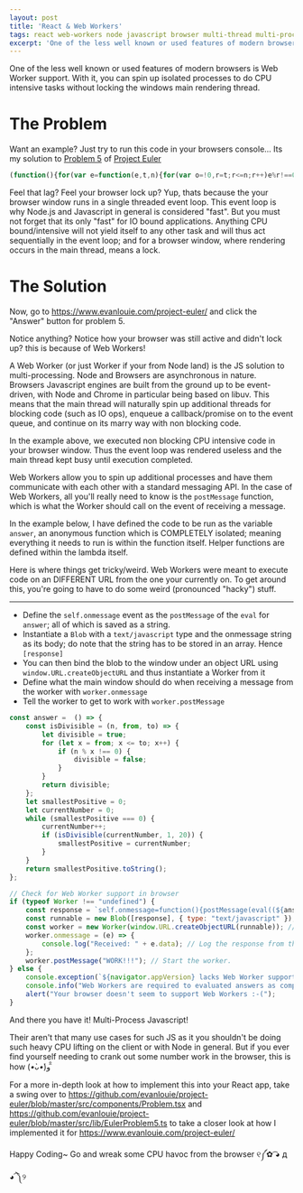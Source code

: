 ```yaml
---
layout: post
title: 'React & Web Workers'
tags: react web-workers node javascript browser multi-thread multi-process
excerpt: 'One of the less well known or used features of modern browsers is Web Worker support. With it, you can use spin up isolated processes to do CPU intensive tasks without locking the windows main rendering thread.'
---
```


One of the less well known or used features of modern browsers is Web Worker support. With it, you can spin up isolated processes to do CPU intensive tasks without locking the windows main rendering thread.

# The Problem

Want an example? Just try to run this code in your browsers console... Its my solution to [Problem 5](https://github.com/evanlouie/project-euler/blob/master/src/lib/EulerProblem5.ts) of [Project Euler](https://projecteuler.net/problem=5)

```javascript
(function(){for(var e=function(e,t,n){for(var o=!0,r=t;r<=n;r++)e%r!==0&&(o=!1);return o},t=0,n=0;0===t;)n++,e(n,1,20)&&(t=n);return t.toString()})()
```

Feel that lag? Feel your browser lock up? Yup, thats because the your browser window runs in a single threaded event loop. This event loop is why Node.js and Javascript in general is considered "fast". But you must not forget that its only "fast" for IO bound applications. Anything CPU bound/intensive will not yield itself to any other task and will thus act sequentially in the event loop; and for a browser window, where rendering occurs in the main thread, means a lock.

# The Solution

Now, go to <https://www.evanlouie.com/project-euler/> and click the "Answer" button for problem 5.

Notice anything? Notice how your browser was still active and didn't lock up? this is because of Web Workers!

A Web Worker (or just Worker if your from Node land) is the JS solution to multi-processing. Node and Browsers are asynchronous in nature. Browsers Javascript engines are built from the ground up to be event-driven, with Node and Chrome in particular being based on libuv. This means that the main thread will naturally spin up additional threads for blocking code (such as IO ops), enqueue a callback/promise on to the event queue, and continue on its marry way with non blocking code.

In the example above, we executed non blocking CPU intensive code in your browser window. Thus the event loop was rendered useless and the main thread kept busy until execution completed.

Web Workers allow you to spin up additional processes and have them communicate with each other with a standard messaging API. In the case of Web Workers, all you'll really need to know is the `postMessage` function, which is what the Worker should call on the event of receiving a message.

In the example below, I have defined the code to be run as the variable `answer`, an anonymous function which is COMPLETELY isolated; meaning everything it needs to run is within the function itself. Helper functions are defined within the lambda itself.

Here is where things get tricky/weird. Web Workers were meant to execute code on an DIFFERENT URL from the one your currently on. To get around this, you're going to have to do some weird (pronounced "hacky") stuff.

---

- Define the `self.onmessage` event as the `postMessage` of the `eval` for `answer`; all of which is saved as a string.
- Instantiate a `Blob` with a `text/javascript` type and the onmessage string as its body; do note that the string has to be stored in an array. Hence `[response]`
- You can then bind the blob to the window under an object URL using `window.URL.createObjectURL` and thus instantiate a Worker from it
- Define what the main window should do when receiving a message from the worker with `worker.onmessage`
- Tell the worker to get to work with `worker.postMessage`

```javascript
const answer =  () => {
    const isDivisible = (n, from, to) => {
        let divisible = true;
        for (let x = from; x <= to; x++) {
            if (n % x !== 0) {
                divisible = false;
            }
        }
        return divisible;
    };
    let smallestPositive = 0;
    let currentNumber = 0;
    while (smallestPositive === 0) {
        currentNumber++;
        if (isDivisible(currentNumber, 1, 20)) {
            smallestPositive = currentNumber;
        }
    }
    return smallestPositive.toString();
};

// Check for Web Worker support in browser
if (typeof Worker !== "undefined") {
    const response = `self.onmessage=function(){postMessage(eval((${answer})()))}`; // Wrap workers onmessage lambda
    const runnable = new Blob([response], { type: "text/javascript" }); // Make a runnable JS blob
    const worker = new Worker(window.URL.createObjectURL(runnable)); // Bind the runnable blob to the a URL and create a worker
    worker.onmessage = (e) => {
        console.log("Received: " + e.data); // Log the response from the worker
    };
    worker.postMessage("WORK!!!"); // Start the worker.
} else {
    console.exception(`${navigator.appVersion} lacks Web Worker support.`);
    console.info("Web Workers are required to evaluated answers as computation will cause the main window thread to lock");
    alert("Your browser doesn't seem to support Web Workers :-(");
}
```

And there you have it! Multi-Process Javascript!

Their aren't that many use cases for such JS as it you shouldn't be doing such heavy CPU lifting on the client or with Node in general. But if you ever find yourself needing to crank out some number work in the browser, this is how (_•̀ᴗ•́_)و ̑̑

For a more in-depth look at how to implement this into your React app, take a swing over to <https://github.com/evanlouie/project-euler/blob/master/src/components/Problem.tsx> and <https://github.com/evanlouie/project-euler/blob/master/src/lib/EulerProblem5.ts> to take a closer look at how I implemented it for <https://www.evanlouie.com/project-euler/>

Happy Coding~ Go and wreak some CPU havoc from the browser ୧༼✿ ͡◕ д ◕͡ ༽୨
